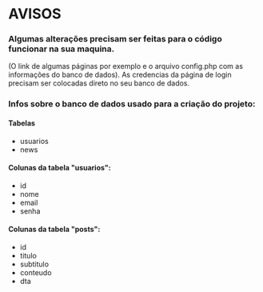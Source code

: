 # AVISOS
### Algumas alterações precisam ser feitas para o código funcionar na sua maquina.
(O link de algumas páginas por exemplo e o arquivo config.php com as informações
do banco de dados). As credencias da página de login precisam ser colocadas direto
no seu banco de dados.
### Infos sobre o banco de dados usado para a criação do projeto:
#### Tabelas
* usuarios
* news
#### Colunas da tabela "usuarios":
* id
* nome
* email
* senha
#### Colunas da tabela "posts":
* id
* titulo
* subtitulo
* conteudo
* dta
